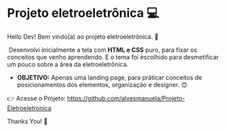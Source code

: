 # Projeto eletroeletrônica :computer:

Hello Dev! Bem vindo(a) ao projeto eletroeletrônica. :facepunch:

​	Desenvolvi inicialmente a tela com **HTML e CSS** puro, para fixar os conceitos que venho aprendendo. 
  E o tema foi escolhido para desmetificar um pouco sobre a área da eletroeletrônica.


-   **OBJETIVO:** 
  Apenas uma landing page, para práticar conceitos de posicionamentos dos elementos, organização e designer.  :blush:

  :point_right: Acesse o Projeto: https://github.com/alvesmanuela/Projeto-Eletroeletronica




Thanks You! :blue_heart:
